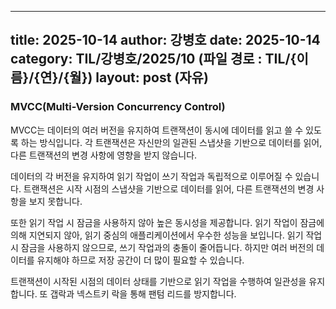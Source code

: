 
 ---
 title: 2025-10-14
 author: 강병호
 date: 2025-10-14
 category: TIL/강병호/2025/10 (파일 경로 : TIL/{이름}/{연}/{월})
 layout: post (자유)
 ---
### MVCC(Multi-Version Concurrency Control)
MVCC는 데이터의 여러 버전을 유지하여 트랜잭션이 동시에 데이터를 읽고 쓸 수 있도록 하는 방식입니다. 각 트랜잭션은 자신만의 일관된 스냅샷을 기반으로 데이터를 읽어, 다른 트랜잭션의 변경 사항에 영향을 받지 않습니다.

데이터의 각 버전을 유지하여 읽기 작업이 쓰기 작업과 독립적으로 이루어질 수 있습니다. 트랜잭션은 시작 시점의 스냅샷을 기반으로 데이터를 읽어, 다른 트랜잭션의 변경 사항을 보지 못합니다.

또한 읽기 작업 시 잠금을 사용하지 않아 높은 동시성을 제공합니다. 읽기 작업이 잠금에 의해 지연되지 않아, 읽기 중심의 애플리케이션에서 우수한 성능을 보입니다. 읽기 작업 시 잠금을 사용하지 않으므로, 쓰기 작업과의 충돌이 줄어듭니다. 하지만 여러 버전의 데이터를 유지해야 하므로 저장 공간이 더 많이 필요할 수 있습니다.

트랜잭션이 시작된 시점의 데이터 상태를 기반으로 읽기 작업을 수행하여 일관성을 유지합니다. 또 갭락과 넥스트키 락을 통해 팬텀 리드를 방지합니다.
